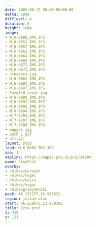 ```yaml
---
date: 2003-08-17 00:00:00+00:00
delta: 1040
difflevel: 4
duration: 6
height: 1844
image:
- M_6-6688_IMG.JPG
- M_6-6652_IMG.JPG
- M_6-6657_IMG.JPG
- M_6-6662_IMG.JPG
- M_6-6664_IMG.JPG
- M_6-6669_IMG.JPG
- M_6-6672_IMG.JPG
- M_6-6675_IMG.JPG
- CrnaGora.jpg
- M_6-6683_IMG.JPG
- M_6-6684_IMG.JPG
- M_6-6687_IMG.JPG
- Razgled_sever.jpg
- M_6-6688_IMG.JPG
- M_6-6692_IMG.JPG
- M_6-6693_IMG.JPG
- M_6-6694_IMG.JPG
- M_7-6701_IMG.JPG
- M_7-6707_IMG.JPG
- M_7-6708_IMG.JPG
- mapgps.jpg
- path_1.gif
- alt.gif
layout: stub
lead: M_6-6688_IMG.JPG
map: 1
maplink: https://mapzs.pzs.si/poi/34894
name: CrnaPrst
nearby:
- /hikes/porezen
- /hikes/vogel
- /hikes/kojca
- /hikes/vogar
- /biking/zajamniki
peak: 46.231157,13.931631
region: julian-alps
start: 46.258675,13.959392
title: Črna prst
x: 418
y: 121
---
```

